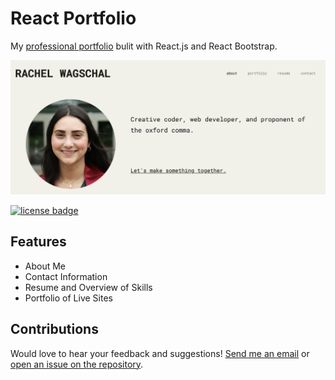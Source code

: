 # React Portfolio

My [professional portfolio](https://rawagschal.github.io/) bulit with React.js and React Bootstrap.

<img src="./public/screenshot.png" alt="Screenshot of Portfolio"/>
    
[![license badge](https://img.shields.io/static/v1?label=license&message=MIT&color=important)](https://opensource.org/licenses/MIT)

## Features

* About Me
* Contact Information
* Resume and Overview of Skills
* Portfolio of Live Sites

## Contributions

Would love to hear your feedback and suggestions! [Send me an email](mailto:rawagschal@gmail.com) or [open an issue on the repository](https://github.com/rawagschal/rawagschal.github.io/issues).
